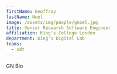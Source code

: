 ```yaml
---
firstName: Geoffroy
lastName: Noel
image: /assets/img/people/gnoel.jpg
title: Senior Research Software Engineer
affiliation: King's College London
department: King's Digital Lab
teams:
  - sdt
---
```

GN Bio

